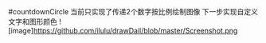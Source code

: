 #countdownCircle
当前只实现了传递2个数字按比例绘制图像
下一步实现自定义文字和图形颜色
![image]https://github.com/ilulu/drawDail/blob/master/Screenshot.png